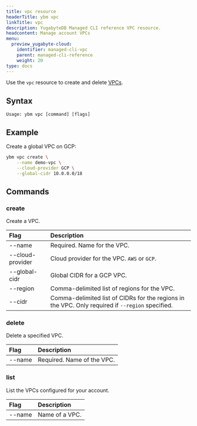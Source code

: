 ```yaml
---
title: vpc resource
headerTitle: ybm vpc
linkTitle: vpc
description: YugabyteDB Managed CLI reference VPC resource.
headcontent: Manage account VPCs
menu:
  preview_yugabyte-cloud:
    identifier: managed-cli-vpc
    parent: managed-cli-reference
    weight: 20
type: docs
---
```


Use the `vpc` resource to create and delete [VPCs](../../../../cloud-basics/cloud-vpcs/cloud-vpc-intro/).

## Syntax

```text
Usage: ybm vpc [command] [flags]
```

## Example

Create a global VPC on GCP:

```sh
ybm vpc create \
    --name demo-vpc \
    --cloud-provider GCP \
    --global-cidr 10.0.0.0/18
```

## Commands

### create

Create a VPC.

| Flag | Description |
| :--- | :--- |
| --name | Required. Name for the VPC. |
| --cloud-provider | Cloud provider for the VPC. `AWS` or `GCP`. |
| --global-cidr | Global CIDR for a GCP VPC. |
| --region | Comma-delimited list of regions for the VPC. |
| --cidr | Comma-delimited list of CIDRs for the regions in the VPC. Only required if `--region` specified. |

### delete

Delete a specified VPC.

| Flag | Description |
| :--- | :--- |
| --name | Required. Name of the VPC. |

### list

List the VPCs configured for your account.

| Flag | Description |
| :--- | :--- |
| --name | Name of a VPC. |
